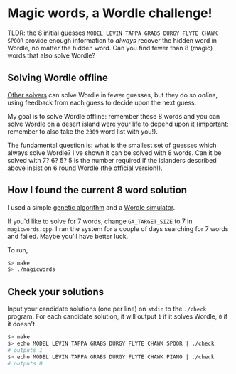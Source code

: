 # Magic words, a Wordle challenge!

TLDR: the 8 initial guesses `MODEL LEVIN TAPPA GRABS DURGY FLYTE CHAWK SPOOR` provide enough information to *always* recover the hidden word in Wordle, no matter the hidden word. Can you find fewer than 8 (magic) words that also solve Wordle?

## Solving Wordle offline

[Other solvers](https://www.poirrier.ca/notes/wordle-optimal/) can solve Wordle in fewer guesses, but they do so *online*, using feedback from each guess to decide upon the next guess.

My goal is to solve Wordle offline: remember these 8 words and you can solve Wordle on a desert island were your life to depend upon it (important: remember to also take the `2309` word list with you!).

The fundamental question is: what is the smallest set of guesses which always solve Wordle? I've shown it can be solved with 8 words. Can it be solved with 7? 6? 5? 5 is the number required if the islanders described above insist on 6 round Wordle (the official version!).

## How I found the current 8 word solution

I used a simple [genetic algorithm](https://github.com/repos-algorithms/genetic) and a [Wordle simulator](https://github.com/TylerGlaiel/wordlebot). 

If you'd like to solve for 7 words, change `GA_TARGET_SIZE` to 7 in `magicwords.cpp`. I ran the system for a couple of days searching for 7 words and failed. Maybe you'll have better luck.

To run, 

```bash
$> make
$> ./magicwords
```

## Check your solutions

Input your candidate solutions (one per line) on `stdin` to the `./check` program. For each candidate solution, it will output `1` if it solves Wordle, `0` if it doesn't.

```bash
$> make
$> echo MODEL LEVIN TAPPA GRABS DURGY FLYTE CHAWK SPOOR | ./check
# outputs 1
$> echo MODEL LEVIN TAPPA GRABS DURGY FLYTE CHAWK PIANO | ./check
# outputs 0
```



